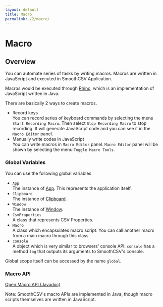```yaml
---
layout: default
title: Macro
permalink: /2/macro/
---
```

 
Macro
=========

## Overview

You can automate series of tasks by writing macros.
Macros are written in JavaScript and executed in SmoothCSV Application.

Macros would be executed through [Rhino](https://www.mozilla.org/rhino/), which is an implementation of JavaScript written in Java.

There are basically 2 ways to create macros.

- Record keys  
  You can record series of keyboard commands by selecting the menu `Start Recording Macro`.
  Then select `Stop Recording Macro` to stop recording. It will generate JavaScript code and you can see it in the `Macro Editor` panel.
- Manually write codes in JavaScript  
  You can write macros in `Macro Editor` panel. `Macro Editor` panel will be shown by selecting the menu `Toggle Macro Tools`.


### Global Variables

You can use the following global variables.

- `App`  
  The instance of [App](http://127.0.0.1:4000/macro_api/com/smoothcsv/core/macro/api/App.html). This represents the application itself.
- `Clipboard`  
  The instance of [Clipboard](http://127.0.0.1:4000/macro_api/com/smoothcsv/core/macro/api/Clipboard.html).
- `Window`  
  The instance of [Window](http://127.0.0.1:4000/macro_api/com/smoothcsv/core/macro/api/Window.html).
- `CsvProperties`  
  A class that represents CSV Properties.
- `Macro`  
  A class which encapsulates macro script. You can call another macro from a main macro through this class.
- `console`  
  A object which is very similar to browsers' console API. `console` has a method `log` that outputs its arguments to SmoothCSV's console.

Global scope itself can be accessed by the name `global`.

### Macro API

<a href="/macro_api/" target="_blank">Open Macro API (Javadoc)</a>

Note: SmoothCSV's macro APIs are implemented in Java, though macro scripts themselves are written in JavaScript.
